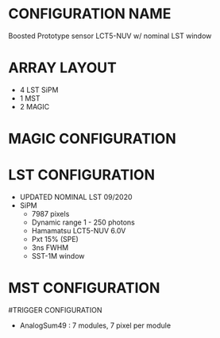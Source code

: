 # CONFIGURATION NAME
Boosted Prototype sensor LCT5-NUV w/ nominal LST window
# ARRAY LAYOUT
- 4 LST SiPM
- 1 MST
- 2 MAGIC
# MAGIC CONFIGURATION
# LST CONFIGURATION
- UPDATED NOMINAL LST 09/2020
- SiPM
    - 7987 pixels
    - Dynamic range 1 - 250 photons
    - Hamamatsu LCT5-NUV 6.0V
    - Pxt 15% (SPE)
    - 3ns FWHM
    - SST-1M window
# MST CONFIGURATION
#TRIGGER CONFIGURATION
- AnalogSum49 : 7 modules, 7 pixel per module
